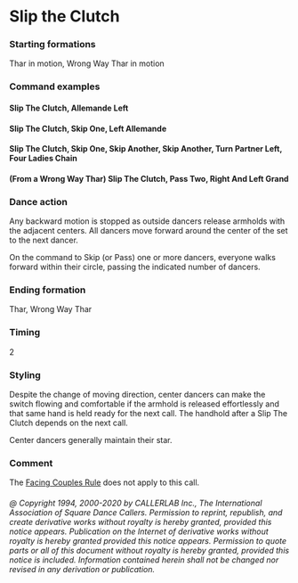 
# Slip the Clutch

### Starting formations

Thar in motion, Wrong Way Thar in motion

### Command examples

#### Slip The Clutch, Allemande Left
#### Slip The Clutch, Skip One, Left Allemande
#### Slip The Clutch, Skip One, Skip Another, Skip Another, Turn Partner Left, Four Ladies Chain
#### (From a Wrong Way Thar) Slip The Clutch, Pass Two, Right And Left Grand

### Dance action

Any backward motion is stopped as outside dancers release
armholds with the adjacent centers. All dancers move forward around
the center of the set to the next dancer.

On the command to Skip (or Pass) one or more dancers, everyone
walks forward within their circle, passing the indicated number of
dancers.

### Ending formation

Thar, Wrong Way Thar

### Timing

2

### Styling

Despite the change of moving direction, center dancers can make
the switch flowing and comfortable if the armhold is released
effortlessly and that same hand is held ready for the next call. The
handhold after a Slip The Clutch depends on the next call.

Center dancers generally maintain their star.

### Comment

The [Facing Couples Rule](../b2/facing_couples_rule.md) does not apply to this call.

###### @ Copyright 1994, 2000-2020 by CALLERLAB Inc., The International Association of Square Dance Callers. Permission to reprint, republish, and create derivative works without royalty is hereby granted, provided this notice appears. Publication on the Internet of derivative works without royalty is hereby granted provided this notice appears. Permission to quote parts or all of this document without royalty is hereby granted, provided this notice is included. Information contained herein shall not be changed nor revised in any derivation or publication.
